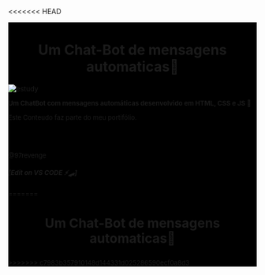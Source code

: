 <<<<<<< HEAD
   <div style="background-color: black; align-content: center;">
        <h1 style="align-items: center; border-radius: 6em; ">
            <p style=" text-align: center; margin:5px; padding: 0 20px 0 20px ">Um Chat-Bot de mensagens automaticas🤖</p>
        </h1>
            <img style="align-content: center;"src="https://64.media.tumblr.com/96bbc96af4d48d633bebb993c52e637f/cd265649d5c353e8-79/s540x810/efa7c1b8ced2790881b6e19c309ccb5a5d2e47aa.gifv" alt="estudy">
        <div style="font-size: small; text-align:;">
        <p style="border-radius: 10em;"><strong>Um ChatBot com mensagens automáticas desenvolvido em HTML, CSS e JS 🔆<br></strong>
            <p>Este Conteudo faz parte do meu portifólio. </p>
        </p>




        
<br>
<br>
<br>
@97revenge

 ##### [_Edit on VS CODE_  ⚡️🛹]

=======
<h1 style " text-align: center;">
    <p style="text-align: center; "><str>Um Chat-Bot de mensagens automaticas</str>🤖</p>
</h1>
>>>>>>> c7983b357910148d144331d025286590ecf0a8d3

